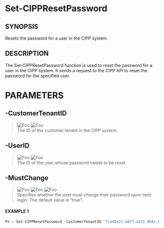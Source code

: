 # Set-CIPPResetPassword
## SYNOPSIS
Resets the password for a user in the CIPP system.
## DESCRIPTION
The Set-CIPPResetPassword function is used to reset the password for a user in the CIPP system. It sends a request to the CIPP API to reset the password for the specified user.
# PARAMETERS

## **-CustomerTenantID**
> ![Foo](https://img.shields.io/badge/Type-String-Blue?) ![Foo](https://img.shields.io/badge/Mandatory-TRUE-Red?) \
The ID of the customer tenant in the CIPP system.

  ## **-UserID**
> ![Foo](https://img.shields.io/badge/Type-String-Blue?) ![Foo](https://img.shields.io/badge/Mandatory-TRUE-Red?) \
The ID of the user whose password needs to be reset.

  ## **-MustChange**
> ![Foo](https://img.shields.io/badge/Type-String-Blue?) ![Foo](https://img.shields.io/badge/Mandatory-FALSE-Green?) ![Foo](https://img.shields.io/badge/DefaultValue-true-Blue?color=5547a8)\
Specifies whether the user must change their password upon next login. The default value is "true".

 #### EXAMPLE 1
```powershell
PS > Set-CIPPResetPassword -CustomerTenantID "7ced1621-b8f7-4231-868c-bc6b1a2f1778" -UserID "user@domain.com" -MustChange "false"
```

